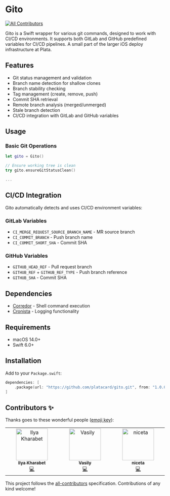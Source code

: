 # Gito
<!-- ALL-CONTRIBUTORS-BADGE:START - Do not remove or modify this section -->
[![All Contributors](https://img.shields.io/badge/all_contributors-3-orange.svg?style=flat-square)](#contributors-)
<!-- ALL-CONTRIBUTORS-BADGE:END -->

Gito is a Swift wrapper for various git commands, designed to work with CI/CD environments. It supports both GitLab and GitHub predefined variables for CI/CD pipelines. A small part of the larger iOS deploy infrastructure at Plata.

## Features

- Git status management and validation
- Branch name detection for shallow clones
- Branch stability checking
- Tag management (create, remove, push)
- Commit SHA retrieval
- Remote branch analysis (merged/unmerged)
- Stale branch detection
- CI/CD integration with GitLab and GitHub variables

## Usage

### Basic Git Operations

```swift
let gito = Gito()

// Ensure working tree is clean
try gito.ensureGitStatusClean()

...
```
## CI/CD Integration

Gito automatically detects and uses CI/CD environment variables:

### GitLab Variables
- `CI_MERGE_REQUEST_SOURCE_BRANCH_NAME` - MR source branch
- `CI_COMMIT_BRANCH` - Push branch name
- `CI_COMMIT_SHORT_SHA` - Commit SHA

### GitHub Variables  
- `GITHUB_HEAD_REF` - Pull request branch
- `GITHUB_REF` + `GITHUB_REF_TYPE` - Push branch reference
- `GITHUB_SHA` - Commit SHA

## Dependencies

- [Corredor](https://github.com/platacard/corredor) - Shell command execution
- [Cronista](https://github.com/platacard/cronista) - Logging functionality

## Requirements

- macOS 14.0+
- Swift 6.0+

## Installation

Add to your `Package.swift`:

```swift
dependencies: [
    .package(url: "https://github.com/platacard/gito.git", from: "1.0.0")
]
```

## Contributors ✨

Thanks goes to these wonderful people ([emoji key](https://allcontributors.org/docs/en/emoji-key)):

<!-- ALL-CONTRIBUTORS-LIST:START - Do not remove or modify this section -->
<!-- prettier-ignore-start -->
<!-- markdownlint-disable -->
<table>
  <tbody>
    <tr>
      <td align="center" valign="top" width="14.28%"><a href="https://github.com/NoFearJoe"><img src="https://avatars.githubusercontent.com/u/4526841?v=4?s=100" width="100px;" alt="Ilya Kharabet"/><br /><sub><b>Ilya Kharabet</b></sub></a><br /><a href="https://github.com/platacard/gito/commits?author=NoFearJoe" title="Code">💻</a></td>
      <td align="center" valign="top" width="14.28%"><a href="https://github.com/ra2ra"><img src="https://avatars.githubusercontent.com/u/47505754?v=4?s=100" width="100px;" alt="Vasily"/><br /><sub><b>Vasily</b></sub></a><br /><a href="https://github.com/platacard/gito/commits?author=ra2ra" title="Code">💻</a></td>
      <td align="center" valign="top" width="14.28%"><a href="https://github.com/niceta"><img src="https://avatars.githubusercontent.com/u/37310530?v=4?s=100" width="100px;" alt="niceta"/><br /><sub><b>niceta</b></sub></a><br /><a href="https://github.com/platacard/gito/commits?author=niceta" title="Code">💻</a></td>
    </tr>
  </tbody>
</table>

<!-- markdownlint-restore -->
<!-- prettier-ignore-end -->

<!-- ALL-CONTRIBUTORS-LIST:END -->

This project follows the [all-contributors](https://github.com/all-contributors/all-contributors) specification. Contributions of any kind welcome!